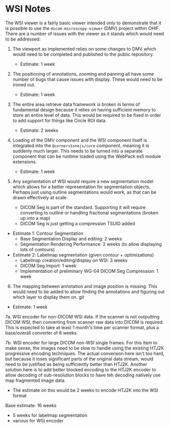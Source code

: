 # WSI Notes

The WSI viewer is a fairly basic viewer intended only to demonstrate that it is possible to use the `dicom-microscopy-viewer` (DMV) project within OHIF.  There are a number of issues with the viewer as it stands which would need to be addressed:

1. The viewport as implemented relies on some changes to DMV which would need to be
   completed and published to the public repository.
   * Estimate: 1 week

2. The positioning of annotations, zooming and panning all have some number of bugs that
   cause issues with display.  These would need to be ironed out.
   * Estimate: 1 week

3. The entire area retrieve data framework is broken in terms of fundamental design because
   it relies on having sufficient memory to store an entire level of data.  This would be required to be fixed in order to add support for things like Circle ROI data
   * Estimate: 2 weeks

4. Loading of the DMV component and the WSI component itself is integrated into the
   `@cornerstonejs/core` component, meaning it is suddenly much larger.  This needs to be turned into a separate component that can be runtime loaded using the WebPack es5 module
   extensions.
   * Estimate: 1 week

5. Any segmentation of WSI would require a new segmentation model which allows for a better representation for segmentation objects.  Perhaps just using outline segmentations would work, as that can be drawn effectively at scale.
   * DICOM Seg is part of the standard.  Supporting it will require converting to outline or handling fractional segmentations (broken up into a map)
   * DICOM Seg is just getting a compression TSUID added
  * Estimate 1: Contour Segmentation
    * Base Segmentation Display and editing: 2 weeks
    * Segmentation Rendering Performance: 2 weeks (to allow displaying lots of contours)
  * Estimate 2: Labelmap segmentation (given contour + optimizations)
    * Labelmap creation/editing/display on WSI: 3 weeks
    * DICOM Seg Import: 1 week
    * Implementation of preliminary WG-04 DICOM Seg Compression:  1 week

6. The mapping between annotation and image position is missing.  This would need to be added to allow finding the annotations and figuring out which layer to display them on.
git
  * Estimate: 1 week

7a. WSI encoder for non-DICOM WSI data.  If the scanner is not outputting DICOM WSI, then converting from scanner raw data into DICOM is required.  This is expected to take at least 1 month's time per scanner format, plus a base/overall converter of 6 weeks.

7b. WSI encoder for large DICOM non-WSI single frames.   For this item to make sense, the images need to be slow to handle using the existing HTJ2K progressive encoding techniques.  The actual conversion here isn't too hard, but because it loses significant parts of the original data stream, would need to be justified as being sufficiently better than HTJ2K.
Another solution here is to add better blocked encoding to the HTJ2K encoder to allow decoding of sub-resolution blocks to have teh decoding natively use map fragmented image data.
   * The estimate on this would be 2 weeks to encode HTJ2K into the WSI format


Base estimate: 16 weeks
 + 5 weeks for labelmap segmentation
 + various for WSI encoder
